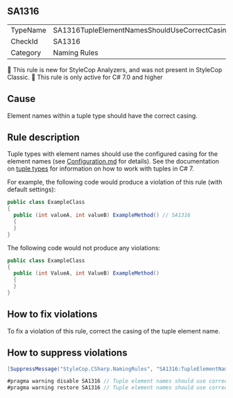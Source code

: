 ## SA1316

<table>
<tr>
  <td>TypeName</td>
  <td>SA1316TupleElementNamesShouldUseCorrectCasing</td>
</tr>
<tr>
  <td>CheckId</td>
  <td>SA1316</td>
</tr>
<tr>
  <td>Category</td>
  <td>Naming Rules</td>
</tr>
</table>

:memo: This rule is new for StyleCop Analyzers, and was not present in StyleCop Classic.
:memo: This rule is only active for C# 7.0 and higher

## Cause

Element names within a tuple type should have the correct casing.

## Rule description

Tuple types with element names should use the configured casing for the element names (see [Configuration.md](Configuration.md) for details).  See the documentation on [tuple types](https://docs.microsoft.com/en-us/dotnet/csharp/tuples) for information on how to work with tuples in C# 7.

For example, the following code would produce a violation of this rule (with default settings):

```csharp
public class ExampleClass
{
  public (int valueA, int valueB) ExampleMethod() // SA1316
  {
  }
}
```

The following code would not produce any violations:

```csharp
public class ExampleClass
{
  public (int ValueA, int ValueB) ExampleMethod()
  {
  }
}
```

## How to fix violations

To fix a violation of this rule, correct the casing of the tuple element name.

## How to suppress violations

```csharp
[SuppressMessage("StyleCop.CSharp.NamingRules", "SA1316:TupleElementNamesShouldUseCorrectCasing", Justification = "Reviewed.")]
```

```csharp
#pragma warning disable SA1316 // Tuple element names should use correct casing
#pragma warning restore SA1316 // Tuple element names should use correct casing
```
